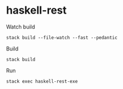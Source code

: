 # haskell-rest

Watch build

```
stack build --file-watch --fast --pedantic
```

Build

```
stack build
```

Run

```
stack exec haskell-rest-exe
```

